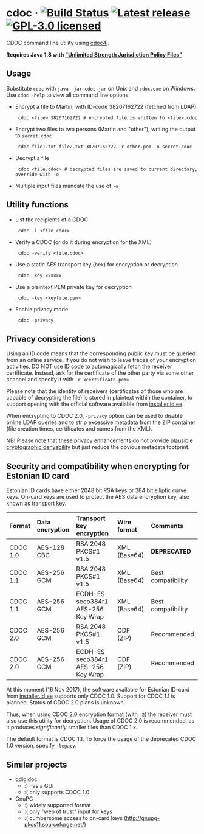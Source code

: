 # cdoc · [![Build Status](https://travis-ci.org/martinpaljak/cdoc.svg?branch=master)](https://travis-ci.org/martinpaljak/cdoc) [![Latest release](https://img.shields.io/github/release/martinpaljak/cdoc/all.svg)](https://github.com/martinpaljak/cdoc/releases/latest) [![GPL-3.0 licensed](https://img.shields.io/badge/license-GPL-blue.svg)](https://github.com/martinpaljak/cdoc/blob/master/LICENSE)

CDOC command line utility using [cdoc4j](https://github.com/martinpaljak/cdoc4j).

**Requires Java 1.8 with ["Unlimited Strength Jurisdiction Policy Files"](https://github.com/martinpaljak/cdoc/wiki/UnlimitedCrypto)**

## Usage
Substitute `cdoc` with `java -jar cdoc.jar` on Unix and `cdoc.exe` on Windows. Use `cdoc -help` to view all command line options.

 * Encrypt a file to Martin, with ID-code 38207162722 (fetched from LDAP)
 
        cdoc <file> 38207162722 # encrypted file is written to <file>.cdoc

 * Encrypt two files to two persons (Martin and "other"), writing the output to `secret.cdoc`

        cdoc file1.txt file2.txt 38207162722 -r other.pem -o secret.cdoc
 
 * Decrypt a file

        cdoc <file.cdoc> # decrypted files are saved to current directory, override with -o

 * Multiple input files mandate the use of `-o`

## Utility functions
 * List the recipients of a CDOC
 
        cdoc -l <file.cdoc>
 
 * Verify a CDOC (or do it during encryption for the XML)
 
        cdoc -verify <file.cdoc>
        
 * Use a static AES transport key (hex) for encryption or decryption
 
        cdoc -key xxxxxx
        
 * Use a plaintext PEM private key for decryption
 
        cdoc -key <keyfile.pem>
        
 * Enable privacy mode
 
        cdoc -privacy
  
 
## Privacy considerations
Using an ID code means that the corresponding public key must be queried from an online service. If you do not wish to leave traces of your encryption activities, DO NOT use ID code to automagically fetch the receiver certificate. Instead, ask for the certificate of the other party via some other channel and specify it with `-r <certificate.pem>`

Please note that the identity of receivers (certificates of those who are capable of decrypting the file) is stored in plaintext within the container, to support opening with the official software available from [installer.id.ee](https://installer.id.ee).

When encrypting to CDOC 2.0, `-privacy` option can be used to disable online LDAP queries and to strip excessive metadata from the ZIP container (file creation times, certificates and names from the XML).

NB! Please note that these privacy enhancements do not provide [plausible cryptographic denyability](https://en.wikipedia.org/wiki/Plausible_deniability) but just reduce the obvious metadata footprint.

## Security and compatibility when encrypting for Estonian ID card
Estonian ID cards have either 2048 bit RSA keys or 384 bit elliptic curve keys. On-card keys are used to protect the AES data encryption key, also known as transport key.

| Format   | Data encryption | Transport key encryption               | Wire format   | Comments           |
|:---------|:----------------|:---------------------------------------|:--------------|:-------------------|
| CDOC 1.0 | AES-128 CBC     | RSA 2048 PKCS#1 v1.5                   | XML (Base64)  | **DEPRECATED**     |
| CDOC 1.1 | AES-256 GCM     | RSA 2048 PKCS#1 v1.5                   | XML (Base64)  | Best compatibility |
| CDOC 1.1 | AES-256 GCM     | ECDH-ES secp384r1 <br> AES-256 Key Wrap| XML (Base64)  | Best compatibility |
| CDOC 2.0 | AES-256 GCM     | RSA 2048 PKCS#1 v1.5                   | ODF (ZIP)     | Recommended        |
| CDOC 2.0 | AES-256 GCM     | ECDH-ES secp384r1 <br> AES-256 Key Wrap| ODF (ZIP)     | Recommended        |

At this moment (16 Nov 2017), the software available for Estonian ID-card from [installer.id.ee](https://installer.id.ee) supports only CDOC 1.0. Support for CDOC 1.1 is planned. Status of CDOC 2.0 plans is unknown.

Thus, when using CDOC 2.0 encryption format (with `-2`) the receiver must also use this utility for decryption. Usage of CDOC 2.0 is recommended, as it produces _significantly_ smaller files than CDOC 1.x.

The default format is CDOC 1.1. To force the usage of the deprecated CDOC 1.0 version, specify `-legacy`.

## Similar projects
 * qdigidoc
   * :) has a GUI  
   * :( only supports CDOC 1.0
 * GnuPG
   * :) widely supported format
   * :( only "web of trust" input for keys
   * :( cumbersome access to on-card keys (http://gnupg-pkcs11.sourceforge.net/)
